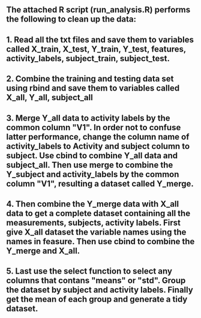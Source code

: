 ## The attached R script (run_analysis.R) performs the following to clean up the data:

## 1. Read all the txt files and save them to variables called X_train, X_test, Y_train, Y_test, features, activity_labels, subject_train, subject_test. 

## 2. Combine the training and testing data set using rbind and save them to variables called X_all, Y_all, subject_all

## 3. Merge Y_all data to activity labels by the common column "V1". In order not to confuse latter performance, change the column name of activity_labels to Activity and subject column to subject. Use cbind to combine Y_all data and subject_all. Then use merge to combine the Y_subject and activity_labels by the common column "V1", resulting a dataset called Y_merge. 

## 4. Then combine the Y_merge data with X_all data to get a complete dataset containing all the measurements, subjects, activity labels. First give X_all dataset the variable names using the names in feasure. Then use cbind to combine the Y_merge and X_all. 

## 5. Last use the select function to select any columns that contans "means" or "std". Group the dataset by subject and activity labels. Finally get the mean of each group and generate a tidy dataset. 
